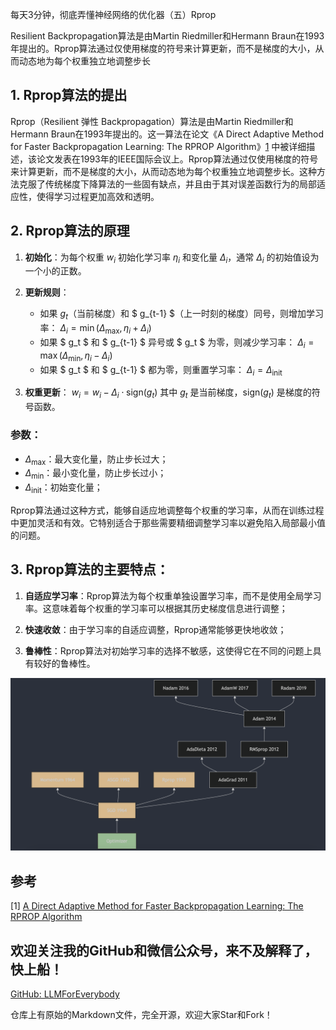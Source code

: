 每天3分钟，彻底弄懂神经网络的优化器（五）Rprop

Resilient Backpropagation算法是由Martin Riedmiller和Hermann Braun在1993年提出的。Rprop算法通过仅使用梯度的符号来计算更新，而不是梯度的大小，从而动态地为每个权重独立地调整步长

## 1. Rprop算法的提出
Rprop（Resilient 弹性 Backpropagation）算法是由Martin Riedmiller和Hermann Braun在1993年提出的。这一算法在论文《A Direct Adaptive Method for Faster Backpropagation Learning: The RPROP Algorithm》[1](#refer-anchor-5) 中被详细描述，该论文发表在1993年的IEEE国际会议上。Rprop算法通过仅使用梯度的符号来计算更新，而不是梯度的大小，从而动态地为每个权重独立地调整步长。这种方法克服了传统梯度下降算法的一些固有缺点，并且由于其对误差函数行为的局部适应性，使得学习过程更加高效和透明。

## 2. Rprop算法的原理

1. **初始化**：为每个权重 $w_i$ 初始化学习率 $\eta_i$ 和变化量 $\Delta_i$，通常 $\Delta_i$ 的初始值设为一个小的正数。

2. **更新规则**：
   - 如果 $g_t$（当前梯度）和 $ g_{t-1} $（上一时刻的梯度）同号，则增加学习率：
     $\Delta_i = \min(\Delta_{\text{max}}, \eta_i + \Delta_i)$
   - 如果 $ g_t $ 和 $ g_{t-1} $ 异号或 $ g_t $ 为零，则减少学习率：
     $\Delta_i = \max(\Delta_{\text{min}}, \eta_i - \Delta_i)$
   - 如果 $ g_t $ 和 $ g_{t-1} $ 都为零，则重置学习率：
     $\Delta_i = \Delta_{\text{init}}$

3. **权重更新**：
   $w_i = w_i - \Delta_i \cdot \text{sign}(g_t)$
   其中 $g_t$ 是当前梯度，$\text{sign}(g_t)$ 是梯度的符号函数。

### 参数：
- $\Delta_{\text{max}}$：最大变化量，防止步长过大；
- $\Delta_{\text{min}}$：最小变化量，防止步长过小；
- $\Delta_{\text{init}}$：初始变化量；

Rprop算法通过这种方式，能够自适应地调整每个权重的学习率，从而在训练过程中更加灵活和有效。它特别适合于那些需要精细调整学习率以避免陷入局部最小值的问题。


## 3. Rprop算法的主要特点：

1. **自适应学习率**：Rprop算法为每个权重单独设置学习率，而不是使用全局学习率。这意味着每个权重的学习率可以根据其历史梯度信息进行调整；

2. **快速收敛**：由于学习率的自适应调整，Rprop通常能够更快地收敛；

3. **鲁棒性**：Rprop算法对初始学习率的选择不敏感，这使得它在不同的问题上具有较好的鲁棒性。

![alt text](assest/神经网络的优化器（五）Rprop/0.png)

## 参考
[1] [A Direct Adaptive Method for Faster Backpropagation Learning: The RPROP Algorithm](https://citeseerx.ist.psu.edu/viewdoc/summary?doi=10.1.1.21.1417)

## 欢迎关注我的GitHub和微信公众号，来不及解释了，快上船！

[GitHub: LLMForEverybody](https://github.com/luhengshiwo/LLMForEverybody)

仓库上有原始的Markdown文件，完全开源，欢迎大家Star和Fork！
